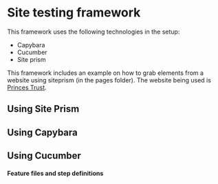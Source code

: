 # Site testing framework  

This framework uses the following technologies in the setup:  

- Capybara
- Cucumber
- Site prism  

This framework includes an example on how to grab elements from a website using siteprism (in the pages folder). The website being used is [Princes Trust](https://www.princes-trust.org.uk/?gclid=CNSvu9jwhdUCFYSfGwodvmQECQ).  

## Using Site Prism

## Using Capybara

## Using Cucumber

#### Feature files and step definitions
